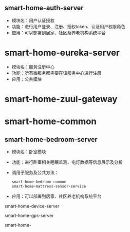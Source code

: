 ## smart-home-auth-server

* 模块名：用户认证授权
* 功能：进行用户登录、注册、授权token、认证用户权限角色
* 应用：可以部署到居家、社区及养老机构系统平台

# smart-home-eureka-server

* 模块名：服务注册中心
* 功能：所有微服务都需要在该服务中心进行注册
* 应用：公共模块



# smart-home-zuul-gateway

# smart-home-common

## smart-home-bedroom-server

* 模块名：卧室模块
* 功能：进行卧室相关睡眠监测、电灯数据等信息展示及分析

* 调用子服务及公共方法：

  ```markdown
  smart-home-bedroom-common
  smart-home-mattress-sensor-service
  ```

* 应用：可以部署到居家、社区养老机构系统平台

smart-home-device-server

smart-home-gps-server

smart-home-

